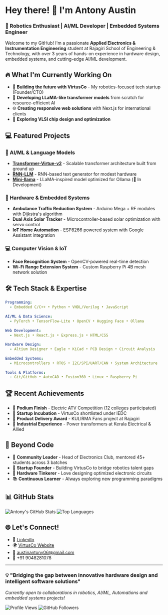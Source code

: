# Hey there! 👋 I'm Antony Austin

### 🚀 Robotics Enthusiast | AI/ML Developer | Embedded Systems Engineer

Welcome to my GitHub! I'm a passionate **Applied Electronics & Instrumentation Engineering** student at Rajagiri School of Engineering & Technology, with over 3 years of hands-on experience in hardware design, embedded systems, and cutting-edge AI/ML development.

## 🔥 What I'm Currently Working On

- 🤖 **Building the future with VirtusCo** - My robotics-focused tech startup (Founder/CTO)
- 🧠 **Developing LLaMA-like transformer models** from scratch for resource-efficient AI
- 🌐 **Creating responsive web solutions** with Next.js for international clients
- 🔬 **Exploring VLSI chip design and optimization**

## 💻 Featured Projects

### 🤖 AI/ML & Language Models
- **[Transformer-Virtue-v2](https://github.com/austin207/Transformer-Virtue-v2.git)** - Scalable transformer architecture built from ground up
- **[RNN-LLM](https://github.com/austin207/RNN-LLM.git)** - RNN-based text generator for modest hardware
- **[Mini-llama](https://github.com/austin207/Mini-llama.git)** - LLaMA-inspired model optimized for Ollama (🚧 In Development)

### 🔧 Hardware & Embedded Systems
- **Ambulance Traffic Reduction System** - Arduino Mega + RF modules with Dijkstra's algorithm
- **Dual Axis Solar Tracker** - Microcontroller-based solar optimization with servo control
- **IoT Home Automation** - ESP8266 powered system with Google Assistant integration

### 💻 Computer Vision & IoT
- **Face Recognition System** - OpenCV-powered real-time detection
- **Wi-Fi Range Extension System** - Custom Raspberry Pi 4B mesh network solution

## 🛠️ Tech Stack & Expertise

```yaml
Programming: 
  - Embedded C/C++ • Python • VHDL/Verilog • JavaScript
  
AI/ML & Data Science:
  - PyTorch • TensorFlow-Lite • OpenCV • Hugging Face • Ollama
  
Web Development:
  - Next.js • React.js • Express.js • HTML/CSS
  
Hardware Design:
  - Altium Designer • Eagle • KiCad • PCB Design • Circuit Analysis
  
Embedded Systems:
  - Microcontrollers • RTOS • I2C/SPI/UART/CAN • System Architecture
  
Tools & Platforms:
  - Git/GitHub • AutoCAD • Fusion360 • Linux • Raspberry Pi
```

## 🏆 Recent Achievements

- 🥇 **Podium Finish** - Electric ATV Competition (12 colleges participated)
- 🚀 **Startup Incubation** - VirtusCo shortlisted under IEDC
- 🏅 **Product Delivery Award** - KULIRMA Fans project at Rajagiri
- 💼 **Industrial Experience** - Power transformers at Kerala Electrical & Allied

## 🌟 Beyond Code

- 👥 **Community Leader** - Head of Electronics Club, mentored 45+ students across 3 batches
- 🎯 **Startup Founder** - Building VirtusCo to bridge robotics talent gaps
- 🔧 **Hardware Tinkerer** - Love designing optimized electronic circuits
- 📚 **Continuous Learner** - Always exploring new programming paradigms

## 📊 GitHub Stats

![Antony's GitHub Stats](https://github-readme-stats.vercel.app/api?username=austin207&show_icons=true&theme=radical&hide_border=true)
![Top Languages](https://github-readme-stats.vercel.app/api/top-langs/?username=austin207&layout=compact&theme=radical&hide_border=true)

## 🌐 Let's Connect!

- 💼 [LinkedIn](https://www.linkedin.com/in/antony-austin-b7287226a/) 
- 🌍 [VirtusCo Website](https://www.virtusco.in/)
- 📧 austinantony06@gmail.com
- 📱 +91 9048281078

---

### 💡 "Bridging the gap between innovative hardware design and intelligent software solutions"

*Currently open to collaborations in robotics, AI/ML, Automations and embedded systems projects!*

![Profile Views](https://komarev.com/ghpvc/?username=austin207&color=brightgreen)
![GitHub Followers](https://img.shields.io/github/followers/austin207?style=social)

